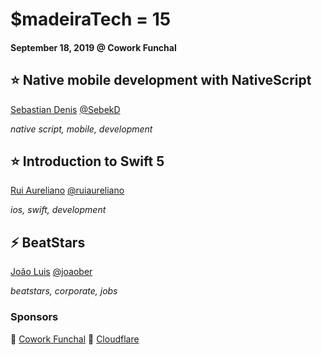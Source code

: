 # $madeiraTech = 15
#### September 18, 2019 @ Cowork Funchal

## ⭐️ Native mobile development with NativeScript
[Sebastian Denis](https://github.com/sebastiandenis) [@SebekD](https://twitter.com/SebekD)

_native script, mobile, development_

## ⭐ Introduction to Swift 5
[Rui Aureliano](https://github.com/ruiaureliano) [@ruiaureliano](https://twitter.com/ruiaureliano)

_ios, swift, development_

## ⚡️ BeatStars
[João Luis](https://github.com/jobernas) [@joaober](https://twitter.com/joaober)

_beatstars, corporate, jobs_

### Sponsors
🏢 [Cowork Funchal](http://www.coworkfunchal.pt/)
🍕 [Cloudflare](https://www.cloudflare.com/)